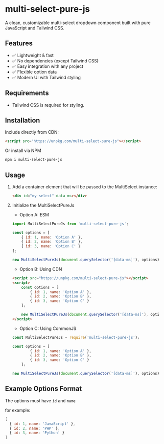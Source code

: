# multi-select-pure-js

A clean, customizable multi-select dropdown component built with pure JavaScript and Tailwind CSS.

## Features

* ✅ Lightweight & fast
* ✅ No dependencies (except Tailwind CSS)
* ✅ Easy integration with any project
* ✅ Flexible option data
* ✅ Modern UI with Tailwind styling

## Requirements

- Tailwind CSS is required for styling.

## Installation

Include directly from CDN:

```html
<script src="https://unpkg.com/multi-select-pure-js"></script>
```

Or install via NPM 

```bash
npm i multi-select-pure-js
```

## Usage

1. Add a container element that will be passed to the MultiSelect instance:

    ```html
    <div id="my-select" data-ms></div>
    ```

2. Initialize the MultiSelectPureJs
    - Option A: ESM
    
    ```js
    import MultiSelectPureJs from 'multi-select-pure-js';

    const options = [
        { id: 1, name: 'Option A' },
        { id: 2, name: 'Option B' },
        { id: 3, name: 'Option C' }
    ];

    new MultiSelectPureJs(document.querySelector('[data-ms]'), options);
    ```

    - Option B: Using CDN

    ```html
    <script src="https://unpkg.com/multi-select-pure-js"></script>
    <script>
        const options = [
            { id: 1, name: 'Option A' },
            { id: 2, name: 'Option B' },
            { id: 3, name: 'Option C' }
        ];

        new MultiSelectPureJs(document.querySelector('[data-ms]'), options);
    </script>
    ```

    - Option C: Using CommonJS
    
    ```js
    const MultiSelectPureJs = require('multi-select-pure-js');
    
    const options = [
            { id: 1, name: 'Option A' },
            { id: 2, name: 'Option B' },
            { id: 3, name: 'Option C' }
        ];

    new MultiSelectPureJs(document.querySelector('[data-ms]'), options);
    ```

## Example Options Format

The options must have `id` and `name`

for example:

```js
[
  { id: 1, name: 'JavaScript' },
  { id: 2, name: 'PHP' },
  { id: 3, name: 'Python' }
]
```